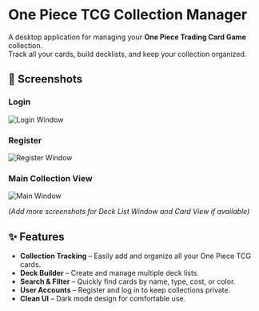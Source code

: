 # One Piece TCG Collection Manager

A desktop application for managing your **One Piece Trading Card Game** collection.  
Track all your cards, build decklists, and keep your collection organized.

## 📸 Screenshots

### Login
![Login Window](images/loginwindow.png)

### Register
![Register Window](images/registerwindow.png)

### Main Collection View
![Main Window](images/mainwindow.png)

*(Add more screenshots for Deck List Window and Card View if available)*

## ✨ Features
- **Collection Tracking** – Easily add and organize all your One Piece TCG cards.
- **Deck Builder** – Create and manage multiple deck lists.
- **Search & Filter** – Quickly find cards by name, type, cost, or color.
- **User Accounts** – Register and log in to keep collections private.
- **Clean UI** – Dark mode design for comfortable use.
